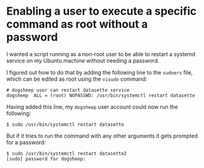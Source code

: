 # Enabling a user to execute a specific command as root without a password

I wanted a script running as a non-root user to be able to restart a systemd service on my Ubuntu machine without needing a password.

I figured out how to do that by adding the following line to the `sudoers` file, which can be edited as root using the `visudo` command:
```
# dogsheep user can restart datasette service
dogsheep  ALL = (root) NOPASSWD: /usr/bin/systemctl restart datasette
```
Having added this line, my `dogsheep` user account could now run the following:

```
$ sudo /usr/bin/systemctl restart datasette
```
But if it tries to run the command with any other arguments it gets prompted for a password:
```
$ sudo /usr/bin/systemctl restart datasette2
[sudo] password for dogsheep: 
```
